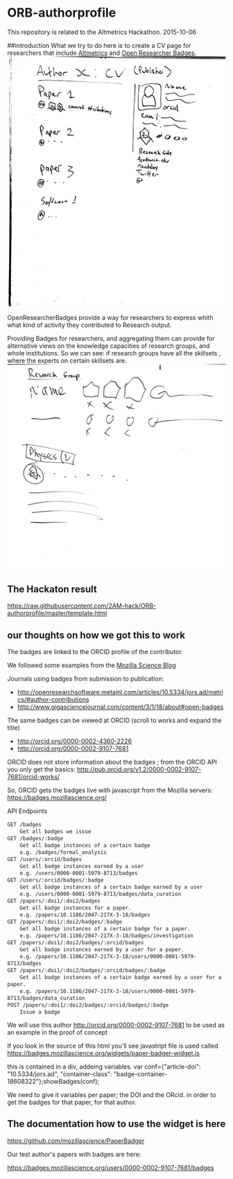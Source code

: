 # ORB-authorprofile
This repository is related to the Altmetrics Hackathon. 2015-10-06

##introduction
What we try to do here is to create a CV page for researchers that include [Altmetrics](http://www.Altmetrics.com) and [Open Researcher Badges](http://www.OpenResearcherBadges.org).
![Author Profile](https://raw.githubusercontent.com/2AM-hack/ORB-authorprofile/master/author-profile-sketch.jpg)

OpenResearcherBadges provide a way for researchers to express whith what kind of activity they contributed to Research output.

Providing Badges for researchers, and aggregating them can provide for alternative views on the knowledge capacities of research groups, and whole institutions.
So we can see:  if research groups have all the skillsets , where the experts on certain skillsets are.
![Group Profile](https://raw.githubusercontent.com/2AM-hack/ORB-authorprofile/master/research-group-sketch.jpg)

## The Hackaton result
https://raw.githubusercontent.com/2AM-hack/ORB-authorprofile/master/template.html

## our thoughts on how we got this to work
The badges are linked to the ORCID profile of the contributor.

We followed some examples from the [Mozilla Science Blog](https://www.mozillascience.org/contributorship-badges-for-science-view-them-now)

Journals using badges from submission to publication:

- http://openresearchsoftware.metajnl.com/articles/10.5334/jors.ad/metrics/#author-contributions
- http://www.gigasciencejournal.com/content/3/1/18/about#open-badges

The same badges can be viewed at ORCID (scroll to works and expand the title)

- http://orcid.org/0000-0002-4360-2226
- http://orcid.org/0000-0002-9107-7681

ORCID does not store information about the badges ; from the ORCID API you only get the basics: http://pub.orcid.org/v1.2/0000-0002-9107-7681/orcid-works/

So, ORCID gets the badges live with javascript from the Mozilla servers: https://badges.mozillascience.org/

API Endpoints

    GET /badges
        Get all badges we issue
    GET /badges/:badge
        Get all badge instances of a certain badge
        e.g. /badges/formal_analysis
    GET /users/:orcid/badges
        Get all badge instances earned by a user
        e.g. /users/0000-0001-5979-8713/badges
    GET /users/:orcid/badges/:badge
        Get all badge instances of a certain badge earned by a user
        e.g. /users/0000-0001-5979-8713/badges/data_curation
    GET /papers/:doi1/:doi2/badges
        Get all badge instances for a paper.
        e.g. /papers/10.1186/2047-217X-3-18/badges
    GET /papers/:doi1/:doi2/badges/:badge
        Get all badge instances of a certain badge for a paper.
        e.g. /papers/10.1186/2047-217X-3-18/badges/investigation
    GET /papers/:doi1/:doi2/badges/:orcid/badges
        Get all badge instances earned by a user for a paper.
        e.g. /papers/10.1186/2047-217X-3-18/users/0000-0001-5979-8713/badges
    GET /papers/:doi1/:doi2/badges/:orcid/badges/:badge
        Get all badge instances of a certain badge earned by a user for a paper.
        e.g. /papers/10.1186/2047-217X-3-18/users/0000-0001-5979-8713/badges/data_curation
    POST /papers/:doi1/:doi2/badges/:orcid/badges/:badge
        Issue a badge



We will use this author http://orcid.org/0000-0002-9107-7681
to be used as an example in the proof of concept

If you look in the source of this html you'll see javastript file is used called 
https://badges.mozillascience.org/widgets/paper-badger-widget.js

this is contained in a div, addeing variables.
var conf={"article-doi": "10.5334/jors.ad", "container-class": "badge-container-18608322"};showBadges(conf);

We need to give it variables  per paper; the DOI and the ORcid. in order to get the badges for that paper, for that author.

## The documentation how to use the widget is here
https://github.com/mozillascience/PaperBadger


Our test author's papers with badges are here:

https://badges.mozillascience.org/users/0000-0002-9107-7681/badges



